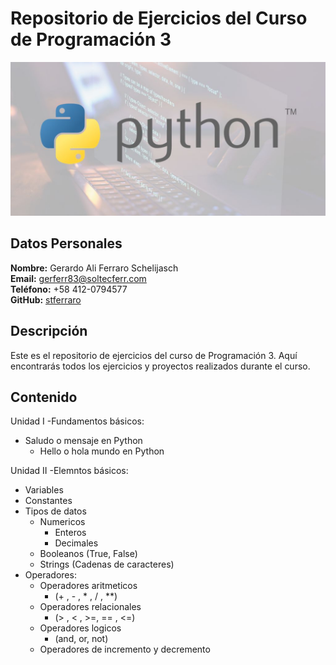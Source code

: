 # Repositorio de Ejercicios del Curso de Programación 3

![imagen_curso](recursos/python.jpg)

## Datos Personales

**Nombre:** Gerardo Ali Ferraro Schelijasch  
**Email:** gerferr83@soltecferr.com  
**Teléfono:** +58 412-0794577  
**GitHub:** [stferraro](https://github.com/stferraro)
 

## Descripción

Este es el repositorio de ejercicios del curso de Programación 3. Aquí encontrarás todos los ejercicios y proyectos realizados durante el curso.

## Contenido

Unidad I -Fundamentos  básicos:

- Saludo o mensaje en Python
    - Hello o hola mundo en Python

Unidad II -Elemntos  básicos:

- Variables 
- Constantes 
- Tipos de datos
    - Numericos
        - Enteros
        - Decimales
    - Booleanos (True, False)
    - Strings (Cadenas de caracteres)
- Operadores:
    - Operadores aritmeticos 
        - (+ , - , * , / , **)
    - Operadores relacionales
        - (> , < , >=, == , <=)
    - Operadores logicos 
        - (and, or, not)
    - Operadores de incremento y decremento

